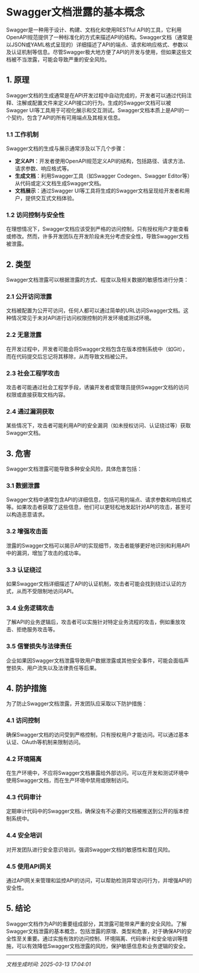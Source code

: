 # Swagger文档泄露的基本概念

Swagger是一种用于设计、构建、文档化和使用RESTful API的工具，它利用OpenAPI规范提供了一种标准化的方式来描述API的结构。Swagger文档（通常是以JSON或YAML格式呈现的）详细描述了API的端点、请求和响应格式、参数以及认证机制等信息。尽管Swagger极大地方便了API的开发与使用，但如果这些文档被不当泄露，可能会导致严重的安全风险。

## 1. 原理

Swagger文档的生成通常是在API开发过程中自动完成的，开发者可以通过代码注释、注解或配置文件来定义API接口的行为。生成的Swagger文档可以被Swagger UI等工具用于可视化展示和交互测试。Swagger文档本质上是API的一个契约，包含了API的所有可用端点及其相关信息。

### 1.1 工作机制

Swagger文档的生成与展示通常涉及以下几个步骤：

- **定义API**：开发者使用OpenAPI规范定义API的结构，包括路径、请求方法、请求参数、响应格式等。
- **生成文档**：利用Swagger工具（如Swagger Codegen、Swagger Editor等）从代码或定义文档生成Swagger文档。
- **文档展示**：通过Swagger UI等工具将生成的Swagger文档呈现给开发者和用户，提供交互式文档体验。

### 1.2 访问控制与安全性

在理想情况下，Swagger文档应该受到严格的访问控制，只有授权用户才能查看或修改。然而，许多开发团队在开发阶段未充分考虑安全性，导致Swagger文档被泄露。

## 2. 类型

Swagger文档泄露可以根据泄露的方式、程度以及相关数据的敏感性进行分类：

### 2.1 公开访问泄露

文档被配置为公开可访问，任何人都可以通过简单的URL访问Swagger文档。这种情况常见于未对API进行访问权限控制的开发环境或测试环境。

### 2.2 无意泄露

在开发过程中，开发者可能会将Swagger文档包含在版本控制系统中（如Git），而在代码提交后忘记将其移除，从而导致文档被公开。

### 2.3 社会工程学攻击

攻击者可能通过社会工程学手段，诱骗开发者或管理员提供Swagger文档的访问权限或直接获取文档内容。

### 2.4 通过漏洞获取

某些情况下，攻击者可能利用API的安全漏洞（如未授权访问、认证绕过等）获取Swagger文档。

## 3. 危害

Swagger文档泄露可能导致多种安全风险，具体危害包括：

### 3.1 数据泄露

Swagger文档中通常包含API的详细信息，包括可用的端点、请求参数和响应格式等。如果攻击者获取了这些信息，他们可以更轻松地发起针对API的攻击，甚至可以构造恶意请求。

### 3.2 增强攻击面

泄露的Swagger文档可以揭示API的实现细节，攻击者能够更好地识别和利用API中的漏洞，增加了攻击的成功率。

### 3.3 认证绕过

如果Swagger文档详细描述了API的认证机制，攻击者可能会找到绕过认证的方式，从而不受限制地访问API。

### 3.4 业务逻辑攻击

了解API的业务逻辑后，攻击者可以实施针对特定业务流程的攻击，例如重放攻击、拒绝服务攻击等。

### 3.5 信誉损失与法律责任

企业如果因Swagger文档泄露导致用户数据泄露或其他安全事件，可能会面临声誉损失、用户流失以及法律责任等后果。

## 4. 防护措施

为了防止Swagger文档泄露，开发团队应采取以下防护措施：

### 4.1 访问控制

确保Swagger文档的访问受到严格控制，只有授权用户才能访问。可以通过基本认证、OAuth等机制来限制访问。

### 4.2 环境隔离

在生产环境中，不应将Swagger文档暴露给外部访问。可以在开发和测试环境中使用Swagger文档，而在生产环境中禁用或限制访问。

### 4.3 代码审计

定期审计代码中的Swagger文档，确保没有不必要的文档被推送到公开的版本控制系统中。

### 4.4 安全培训

对开发团队进行安全意识培训，强调Swagger文档的敏感性和潜在风险。

### 4.5 使用API网关

通过API网关来管理和监控API的访问，可以帮助检测异常访问行为，并增强API的安全性。

## 5. 结论

Swagger文档作为API的重要组成部分，其泄露可能带来严重的安全风险。了解Swagger文档泄露的基本概念，包括泄露的原理、类型和危害，对于确保API的安全性至关重要。通过实施有效的访问控制、环境隔离、代码审计和安全培训等措施，可以有效降低Swagger文档泄露的风险，保护敏感信息和业务逻辑的安全。

---

*文档生成时间: 2025-03-13 17:04:01*
